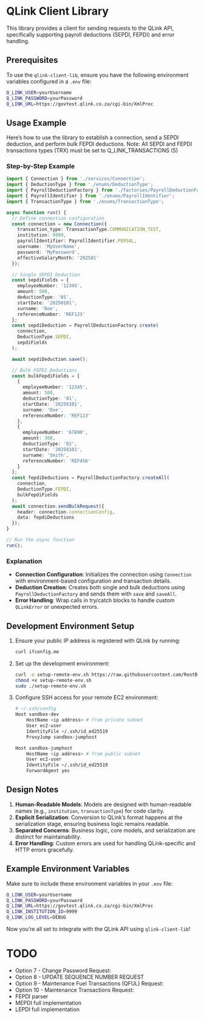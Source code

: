 # QLink Client Library

This library provides a client for sending requests to the QLink API, specifically supporting payroll deductions (SEPDI, FEPDI) and error handling.

## Prerequisites

To use the `qlink-client-lib`, ensure you have the following environment variables configured in a `.env` file:

```bash
Q_LINK_USER=yourUsername
Q_LINK_PASSWORD=yourPassword
Q_LINK_URL=https://govtest.qlink.co.za/cgi-bin/XmlProc
```

## Usage Example

Here’s how to use the library to establish a connection, send a SEPDI deduction, and perform bulk FEPDI deductions.
Note: All SEPDI and FEPDI transactions types (TRX) must be set to Q_LINK_TRANSACTIONS (5)

### Step-by-Step Example

```typescript
import { Connection } from './services/Connection';
import { DeductionType } from './enums/DeductionType';
import { PayrollDeductionFactory } from './factories/PayrollDeductionFactory';
import { PayrollIdentifier } from './enums/PayrollIdentifier';
import { TransactionType } from './enums/TransactionType';

async function run() {
  // Define connection configuration
  const connection = new Connection({
    transaction_type: TransactionType.COMMUNICATION_TEST,
    institution: 9999,
    payrollIdentifier: PayrollIdentifier.PERSAL,
    username: 'MyUserName',
    password: 'MyPassword',
    effectiveSalaryMonth: '202501'
  });

  // Single SEPDI Deduction
  const sepdiFields = {
    employeeNumber: '12345',
    amount: 500,
    deductionType: '01',
    startDate: '20250101',
    surname: 'Doe',
    referenceNumber: 'REF123'
  };
  const sepdiDeduction = PayrollDeductionFactory.create(
    connection,
    DeductionType.SEPDI,
    sepdiFields
  );

  await sepdiDeduction.save();

  // Bulk FEPDI Deductions
  const bulkFepdiFields = [
    {
      employeeNumber: '12345',
      amount: 500,
      deductionType: '01',
      startDate: '20250101',
      surname: 'Doe',
      referenceNumber: 'REF123'
    },
    {
      employeeNumber: '67890',
      amount: 300,
      deductionType: '02',
      startDate: '20250101',
      surname: 'Smith',
      referenceNumber: 'REF456'
    }
  ];
  const fepdiDeductions = PayrollDeductionFactory.createAll(
    connection,
    DeductionType.FEPDI,
    bulkFepdiFields
  );
  await connection.sendBulkRequest({
    header: connection.connectionConfig,
    data: fepdiDeductions
  });
}

// Run the async function
run();
```

### Explanation

- **Connection Configuration**: Initializes the connection using `Connection` with environment-based configuration and transaction details.
- **Deduction Creation**: Creates both single and bulk deductions using `PayrollDeductionFactory` and sends them with `save` and `saveAll`.
- **Error Handling**: Wrap calls in try/catch blocks to handle custom `QLinkError` or unexpected errors.

## Development Environment Setup

1. Ensure your public IP address is registered with QLink by running:
   ```bash
   curl ifconfig.me
   ```

2. Set up the development environment:
   ```bash
   curl -o setup-remote-env.sh https://raw.githubusercontent.com/RootBank/qlink-xml-client/refs/heads/main/setup-remote-env.sh
   chmod +x setup-remote-env.sh
   sudo ./setup-remote-env.sh
   ```

3. Configure SSH access for your remote EC2 environment:
   ```bash
   # ~/.ssh/config
   Host sandbox-dev
       HostName <ip address> # from private subnet
       User ec2-user
       IdentityFile ~/.ssh/id_ed25519
       ProxyJump sandbox-jumphost

   Host sandbox-jumphost
       HostName <ip address> # from public subnet
       User ec2-user
       IdentityFile ~/.ssh/id_ed25519
       ForwardAgent yes
   ```

## Design Notes

1. **Human-Readable Models**: Models are designed with human-readable names (e.g., `institution`, `transactionType`) for code clarity.
2. **Explicit Serialization**: Conversion to QLink’s format happens at the serialization stage, ensuring business logic remains readable.
3. **Separated Concerns**: Business logic, core models, and serialization are distinct for maintainability.
4. **Error Handling**: Custom errors are used for handling QLink-specific and HTTP errors gracefully.

## Example Environment Variables

Make sure to include these environment variables in your `.env` file:

```bash
Q_LINK_USER=yourUsername
Q_LINK_PASSWORD=yourPassword
Q_LINK_URL=https://govtest.qlink.co.za/cgi-bin/XmlProc
Q_LINK_INSTITUTION_ID=9999
Q_LINK_LOG_LEVEL=DEBUG
```

Now you’re all set to integrate with the QLink API using `qlink-client-lib`!

# TODO
- Option 7 - Change Password Request:
- Option 8 - UPDATE SEQUENCE NUMBER REQUEST
- Option 9 - Maintenance Fuel Transactions (QFUL) Request:
- Option 10 - Maintenance Transactions Request:
- FEPDI parser
- MEPDI full implementation
- LEPDI full implementation